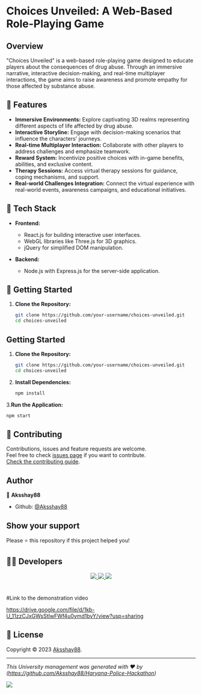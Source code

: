 # Choices Unveiled: A Web-Based Role-Playing Game

## Overview

"Choices Unveiled" is a web-based role-playing game designed to educate players about the consequences of drug abuse. Through an immersive narrative, interactive decision-making, and real-time multiplayer interactions, the game aims to raise awareness and promote empathy for those affected by substance abuse.

## 🚀 Features

- **Immersive Environments:** Explore captivating 3D realms representing different aspects of life affected by drug abuse.
- **Interactive Storyline:** Engage with decision-making scenarios that influence the characters' journeys.
- **Real-time Multiplayer Interaction:** Collaborate with other players to address challenges and emphasize teamwork.
- **Reward System:** Incentivize positive choices with in-game benefits, abilities, and exclusive content.
- **Therapy Sessions:** Access virtual therapy sessions for guidance, coping mechanisms, and support.
- **Real-world Challenges Integration:** Connect the virtual experience with real-world events, awareness campaigns, and educational initiatives.

## 🔧 Tech Stack

- **Frontend:**
  - React.js for building interactive user interfaces.
  - WebGL libraries like Three.js for 3D graphics.
  - jQuery for simplified DOM manipulation.

- **Backend:**
  - Node.js with Express.js for the server-side application.



## 🚦 Getting Started

1. **Clone the Repository:**
   ```bash
   git clone https://github.com/your-username/choices-unveiled.git
   cd choices-unveiled


## Getting Started

1. **Clone the Repository:**
   ```bash
   git clone https://github.com/your-username/choices-unveiled.git
   cd choices-unveiled
   ```
2. **Install Dependencies:**
   ```bash
   npm install
   ```
3.**Run the Application:**
  ```bash
  npm start
  ```

## 🤝 Contributing

Contributions, issues and feature requests are welcome.<br />
Feel free to check [issues page](https://github.com/Aksshay88/Haryana-Police-Hackathon/issues) if you want to contribute.<br />
[Check the contributing guide](./CONTRIBUTING.md).<br />

## Author

👤 **Aksshay88**


- Github: [@Aksshay88](https://github.com/Aksshay88)

## Show your support

Please ⭐️ this repository if this project helped you!

## 👨‍💻 Developers 

<div align="center">
 <a href="https://github.com/Aswin8846">
    <img src="https://img.shields.io/badge/Aswin8846-000.svg?&style=for-the-badge&logo=github&logoColor=white" />
 </a> 
  <a href="https://github.com/Aak54321">
    <img src="https://img.shields.io/badge/Aak54321-000.svg?&style=for-the-badge&logo=github&logoColor=white" />
 </a> 
  <a href="https://github.com/AkashA335">
    <img src="https://img.shields.io/badge/AkashA335-000.svg?&style=for-the-badge&logo=github&logoColor=white" />
 </a> 
 </div>
 <div align="center" >
 </div>
 
 #

<!--Typing Animation!-->
#Link to the demonstration video 

https://drive.google.com/file/d/1kb-U_11zzCJxGWsStIwFWf4u0ymd1bvY/view?usp=sharing

## 📝 License

Copyright © 2023 [Aksshay88](https://github.com/Aksshay88).<br />

---

_This University management was generated with ❤️ by (https://github.com/Aksshay88/Haryana-Police-Hackathon)_

<img src="https://readme-typing-svg.herokuapp.com?font=Open+Sans&color000&width=500&lines=Show+Some+Love+By+Giving+it+A+⭐.." >
